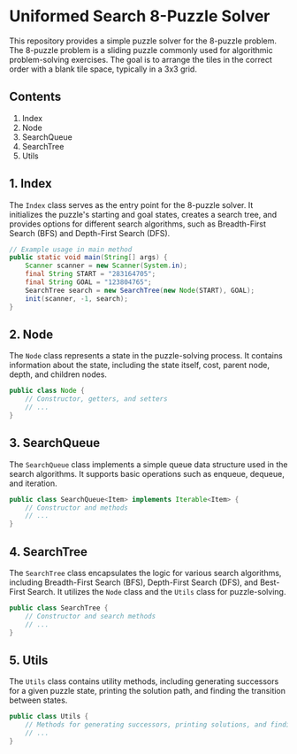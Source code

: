 # Uniformed Search 8-Puzzle Solver

This repository provides a simple puzzle solver for the 8-puzzle problem. The 8-puzzle problem is a sliding puzzle commonly used for algorithmic problem-solving exercises. The goal is to arrange the tiles in the correct order with a blank tile space, typically in a 3x3 grid.

## Contents
1. Index
2. Node
3. SearchQueue
4. SearchTree
5. Utils

## 1. Index

The `Index` class serves as the entry point for the 8-puzzle solver. It initializes the puzzle's starting and goal states, creates a search tree, and provides options for different search algorithms, such as Breadth-First Search (BFS) and Depth-First Search (DFS).

```java
// Example usage in main method
public static void main(String[] args) {
    Scanner scanner = new Scanner(System.in);
    final String START = "283164705";
    final String GOAL = "123804765";
    SearchTree search = new SearchTree(new Node(START), GOAL);
    init(scanner, -1, search);
}
```

## 2. Node

The `Node` class represents a state in the puzzle-solving process. It contains information about the state, including the state itself, cost, parent node, depth, and children nodes.

```java
public class Node {
    // Constructor, getters, and setters
    // ...
}
```

## 3. SearchQueue

The `SearchQueue` class implements a simple queue data structure used in the search algorithms. It supports basic operations such as enqueue, dequeue, and iteration.

```java
public class SearchQueue<Item> implements Iterable<Item> {
    // Constructor and methods
    // ...
}
```

## 4. SearchTree

The `SearchTree` class encapsulates the logic for various search algorithms, including Breadth-First Search (BFS), Depth-First Search (DFS), and Best-First Search. It utilizes the `Node` class and the `Utils` class for puzzle-solving.

```java
public class SearchTree {
    // Constructor and search methods
    // ...
}
```

## 5. Utils

The `Utils` class contains utility methods, including generating successors for a given puzzle state, printing the solution path, and finding the transition between states.

```java
public class Utils {
    // Methods for generating successors, printing solutions, and finding transitions
    // ...
}
```
